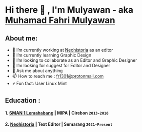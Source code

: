 # Hi there 👋 , I'm Mulyawan - aka [Muhamad Fahri Mulyawan](https://www.linkedin.com/in/muhamad-fahri-mulyawan-477658235/)

## About me:
- 🔭 I’m currently working at [Neohistoria](https://neohistoria.net) as an editor
- 🌱 I’m currently learning Graphic Design
- 👯 I’m looking to collaborate as an Editor and Graphic Designer
- 🤔 I’m looking for suggest for Editor and Designer
- 💬 Ask me about anything
- 📫 How to reach me : [fr1301@protonmail.com](https://mail.proton.me)
- ⚡ Fun fact: User Linux Mint

## Education :

#### 1. [SMAN 1 Lemahabang](https://www.sman1lacirebon.sch.id) | MIPA | Cirebon `2013-2016`
#### 2. [Neohistoria](https://neohistoria.net) | Text Editor | Semarang `2021-Present`

<!--
**Mulyawan04/Mulyawan04** is a ✨ _special_ ✨ repository because its `README.md` (this file) appears on your GitHub profile.

Here are some ideas to get you started:

- 🔭 I’m currently working on ...
- 🌱 I’m currently learning ...
- 👯 I’m looking to collaborate on ...
- 🤔 I’m looking for help with ...
- 💬 Ask me about ...
- 📫 How to reach me: ...
- 😄 Pronouns: ...
- ⚡ Fun fact: ...

-->
